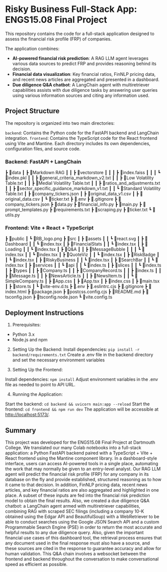 # Risky Business Full-Stack App: ENGS15.08 Final Project

This repository contains the code for a full-stack application designed to assess the financial risk profile (FRP) of companies. 

The application combines:

- **AI-powered financial risk prediction**: A RAG LLM agent leverages various data sources to predict FRP and provides reasoning behind its decision.
- **Financial data visualization**: Key financial ratios, FinNLP pricing data, and recent news articles are aggregated and presented in a dashboard.
- **Due diligence Q&A chatbot**: A LangChain agent with multiretriever capabilities assists with due diligence tasks by answering user queries using various information sources and citing any information used.

## Project Structure
The repository is organized into two main directories:

`backend`: Contains the Python code for the FastAPI backend and LangChain integration.
`frontend`: Contains the TypeScript code for the React frontend using Vite and Mantine.
Each directory includes its own dependencies, configuration files, and source code.

### Backend: FastAPI + LangChain

┣ 📂data
┃ ┣ 📂Markdown RAG
┃ ┃ ┣ 📂vectorstore
┃ ┃ ┃ ┣ 📜index.faiss
┃ ┃ ┃ ┗ 📜index.pkl
┃ ┃ ┣ 📜general_criteria_markdown_v2.txt
┃ ┃ ┣ 📜Low Volatility Table.txt
┃ ┃ ┣ 📜Medial Volatility Table.txt
┃ ┃ ┣ 📜ratios_and_adjustments.txt
┃ ┃ ┣ 📜sector_specific_guidance_markdown_v1.txt
┃ ┃ ┗ 📜Standard Volatility Table.txt
┃ ┣ 📜company_tickers.json
┃ ┣ 📜original_data_v1.csv
┃ ┣ 📜original_data.csv
┃ ┗ 📜ticker.txt
┣ 📜.env
┣ 📜.gitignore
┣ 📜company_tickers.json
┣ 📜data.py
┣ 📜financial_info.py
┣ 📜main.py
┣ 📜prompt_templates.py
┣ 📜requirements.txt
┣ 📜scraping.py
┣ 📜ticker.txt
┗ 📜utils.py

### Frontend: Vite + React + TypeScript

┣ 📂public
┃ ┗ 📜RB_logo.png
┣ 📂src
┃ ┣ 📂assets
┃ ┃ ┗ 📜react.svg
┃ ┣ 📂Dashboard
┃ ┃ ┗ 📜index.tsx
┃ ┣ 📂FinancialStats
┃ ┃ ┗ 📜index.tsx
┃ ┣ 📂Loading
┃ ┃ ┗ 📜index.tsx
┃ ┣ 📂Q&A
┃ ┃ ┣ 📂MessageBubble
┃ ┃ ┃ ┗ 📜index.tsx
┃ ┃ ┗ 📜index.tsx
┃ ┣ 📂QuoteViz
┃ ┃ ┗ 📜index.tsx
┃ ┣ 📂RiskBadge
┃ ┃ ┗ 📜index.tsx
┃ ┣ 📂RiskyBusiness
┃ ┃ ┗ 📜index.tsx
┃ ┣ 📂SearchBar
┃ ┃ ┗ 📜index.tsx
┃ ┣ 📂services
┃ ┃ ┗ 📂api
┃ ┃   ┗ 📜index.ts
┃ ┣ 📂slices
┃ ┃ ┗ 📜index.ts
┃ ┣ 📂types
┃ ┃ ┣ 📜Company.ts
┃ ┃ ┣ 📜CompanyRecord.ts
┃ ┃ ┣ 📜index.ts
┃ ┃ ┣ 📜Message.ts
┃ ┃ ┣ 📜NewsArticle.ts
┃ ┃ ┣ 📜NewsItem.ts
┃ ┃ ┗ 📜SimpleCompany.ts
┃ ┣ 📜App.css
┃ ┣ 📜App.tsx
┃ ┣ 📜index.css
┃ ┣ 📜main.tsx
┃ ┣ 📜store.ts
┃ ┗ 📜vite-env.d.ts
┣ 📜.env
┣ 📜.eslintrc.cjs
┣ 📜.gitignore
┣ 📜index.html
┣ 📜package.json
┣ 📜postcss.config.cjs
┣ 📜README.md
┣ 📜tsconfig.json
┣ 📜tsconfig.node.json
┗ 📜vite.config.ts

## Deployment Instructions
1. Prerequisites:
- Python 3.x
- Node.js and npm

2. Setting Up the Backend:
Install dependencies: `pip install -r backend/requirements.txt`
Create a .env file in the backend directory and set the necessary environment variables

3. Setting Up the Frontend:

Install dependencies: `npm install`
Adjust environment variables in the .env file as needed to point to API URL.

4. Running the Application:

Start the backend: `cd backend && uvicorn main:app --reload`
Start the frontend: `cd frontend && npm run dev`
The application will be accessible at [http://localhost:5173/](http://localhost:5173/).

## Summary

This project was developed for the ENGS15.08 Final Project at Dartmouth College. We translated our many Colab notebooks into a full-stack application: a Python FastAPI backend paired with a TypeScript + Vite + React frontend using the Mantine component library. In a dashboard-style interface, users can access AI-powered tools in a single place, automating the work that may normally be given to an entry-level analyst. Our RAG LLM agent will predict the financial risk profile (FRP) for any company in its database on the fly and provide established, structured reasoning as to how it came to that decision. In addition, FinNLP pricing data, recent news articles, and key financial ratios are also aggregated and highlighted in one place. A subset of these inputs are fed into the financial risk prediction model to obtain the final results. Also, we created a due diligence Q&A chatbot: a LangChain agent armed with multiretriever capabilities, combining RAG with scraped SEC filings (including a company 10-K obtained using the Edgar API and BeautifulSoup) with a WebRetriever to be able to conduct searches using the Google JSON Search API and a custom Programmable Search Engine (PSE) in order to return the most accurate and helpful results to any due diligence query. Also, given the important financial use cases of this dashboard tool, the retrieval process ensures that any document used in the final response must also have a source, and these sources are cited in the response to guarantee accuracy and allow for human validation. This Q&A chain involves a websocket between the frontend and backend throughout the conversation to make conversational speed as efficient as possible.